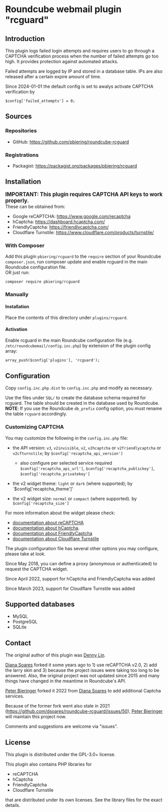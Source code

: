 # Roundcube webmail plugin "rcguard"

## Introduction

This plugin logs failed login attempts and requires users to go through
a CAPTCHA verification process when the number of failed attempts go
too high. It provides protection against automated attacks.

Failed attempts are logged by IP and stored in a database table.
IPs are also released after a certain expire amount of time.

Since 2024-01-01 the default config is set to awalys activate CAPTCHA verification by

`$config['failed_attempts'] = 0;`

## Sources

### Repositories

- GitHub: https://github.com/pbiering/roundcube-rcguard

### Registrations

- Packagist: https://packagist.org/packages/pbiering/rcguard

## Installation

<big>**IMPORTANT: This plugin requires CAPTCHA API keys to work properly.**</big>
<br>These can be obtained from:
- Google reCAPTCHA: https://www.google.com/recaptcha
- hCaptcha: https://dashboard.hcaptcha.com/
- FriendlyCaptcha: https://friendlycaptcha.com/
- Cloudflare Turnstile: https://www.cloudflare.com/products/turnstile/


### With Composer

Add this plugin `pbiering/rcguard` to the `require` section of your Roundcube
`composer.json`, run composer update and enable rcguard in the main Roundcube
configuration file.
<br>OR just run:

    composer require pbiering/rcguard

### Manually

#### Installation

Place the contents of this directory under `plugins/rcguard`.

#### Activation

Enable rcguard in the main Roundcube configuration file (e.g. `/etc/roundcubemail/config.inc.php`)
by extension of the plugin config array:

`array_push($config['plugins'], 'rcguard');`


## Configuration

Copy `config.inc.php.dist` to `config.inc.php` and modify as necessary.

Use the files under `SQL/` to create the database schema required for
rcguard. The table should be created in the database used by Roundcube.
**NOTE**: If you use the Roundcube `db_prefix` config option, you must rename
the table `rcguard` accordingly.


### Customizing CAPTCHA

You may customize the following in the `config.inc.php` file:

- the API version: `v3`, `v2invisible`, `v2`, `v2hcaptcha` or `v2friendlycaptcha` or `v2cfturnstile`;
 by `$config['recaptcha_api_version']`
  - also configure per selected service required `$config['recaptcha_api_url']`, `$config['recaptcha_publickey']`, `$config['recaptcha_privatekey']`

- the v2 widget theme: `light` or `dark` (where supported);
 by `$config['recaptcha_theme']'

- the v2 widget size: `normal` or `compact` (where supported).
 by `$config['recaptcha_size']`

For more information about the widget please check:
- [documentation about reCAPTCHA][recaptcha-doc]
- [documentation about hCaptcha][hcaptcha-doc].
- [documentation about FriendlyCaptcha][friendlycaptcha-doc]
- [documentation about Cloudflare Turnstile][cfturnstile-doc]

The plugin configuration file has several other options you may configure, please take at look.

Since May 2018, you can define a proxy (anonymous or authenticated) to request the CAPTCHA widget.

Since April 2022, support for hCaptcha and FriendlyCaptcha was added

Since March 2023, support for Cloudflare Turnstile was added


## Supported databases

- MySQL
- PostgreSQL
- SQLite


## Contact

The original author of this plugin was [Denny Lin][dennylin].

[Diana Soares][dsoares] forked
it some years ago to 1) use reCAPTCHA v2.0, 2) add the larry skin and 3) because the project
issues were taking too long to be answered. Also, the original project was not
updated since 2015 and many things have changed in the meantime in Roundcube's API.

[Peter Bieringer][pbiering] forked it 2022 from [Diana Soares][dsoares] to add additional
Captcha services.

Because of the former fork went also stale in 2021 (https://github.com/dsoares/roundcube-rcguard/issues/50),
[Peter Bieringer][pbiering] will maintain this project now.

Comments and suggestions are welcome via "issues".

[pbiering]: https://github.com/pbiering
[dsoares]: https://github.com/dsoares
[dennylin]: https://github.com/dennylin93
[recaptcha-doc]: https://developers.google.com/recaptcha/intro
[hcaptcha-doc]: https://docs.hcaptcha.com/
[friendlycaptcha-doc]: https://docs.friendlycaptcha.com/
[cfturnstile-doc]: https://developers.cloudflare.com/turnstile/


## License

This plugin is distributed under the GPL-3.0+ license.

This plugin also contains PHP libraries for
- reCAPTCHA
- hCaptcha
- FriendlyCaptcha
- Cloudflare Turnstile

that are distributed under its own licenses. See the library files for the exact details.

